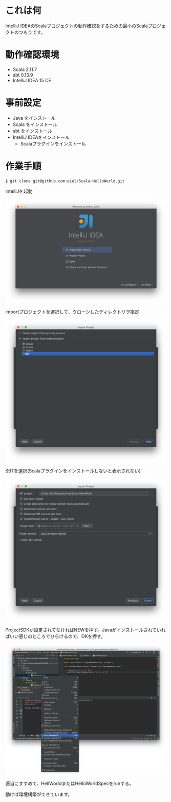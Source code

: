 # これは何

IntelliJ IDEAのScalaプロジェクトの動作確認をするための最小のScalaプロジェクトのつもりです。

# 動作確認環境

* Scala 2.11.7
* sbt 0.13.9
* IntelliJ IDEA 15 CE

# 事前設定

* Java をインストール
* Scala をインストール
* sbt をインストール
* IntelliJ IDEAをインストール
  * Scalaプラグインをインストール

# 作業手順

```
$ git clone git@github.com:eiel/Scala-HelloWorld.git
```

IntelliJを起動

![](images/1.png)

importプロジェクトを選択して、クローンしたディレクトリヲ指定


![](images/2.png)

SBTを選択(Scalaプラグインをインストールしないと表示されない)

![](images/3.png)

ProjectSDKが設定されてなければNEWを押す。Javaがインストールされていればいい感じのところでひらけるので、OKを押す。

![](images/4.png)

適当にすすめて、HellWorldまたはHelloWorldSpecをrunする。

動けば環境構築ができています。
